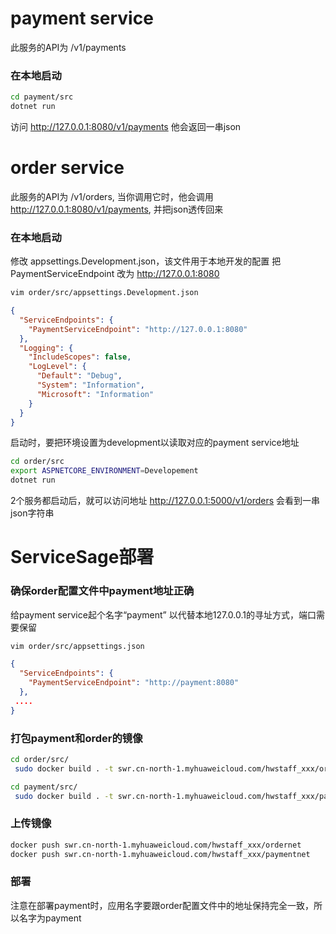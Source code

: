
# payment service
此服务的API为 /v1/payments

### 在本地启动
```sh
cd payment/src
dotnet run
```

访问 http://127.0.0.1:8080/v1/payments 他会返回一串json

# order service
此服务的API为 /v1/orders, 当你调用它时，他会调用 http://127.0.0.1:8080/v1/payments, 并把json透传回来

### 在本地启动
修改 appsettings.Development.json，该文件用于本地开发的配置
把 PaymentServiceEndpoint 改为 http://127.0.0.1:8080
```sh
vim order/src/appsettings.Development.json
```
```json
{
  "ServiceEndpoints": {
    "PaymentServiceEndpoint": "http://127.0.0.1:8080"
  },
  "Logging": {
    "IncludeScopes": false,
    "LogLevel": {
      "Default": "Debug",
      "System": "Information",
      "Microsoft": "Information"
    }
  }
}
```

启动时，要把环境设置为development以读取对应的payment service地址
```sh
cd order/src
export ASPNETCORE_ENVIRONMENT=Developement
dotnet run

```

2个服务都启动后，就可以访问地址  http://127.0.0.1:5000/v1/orders 会看到一串json字符串



# ServiceSage部署
### 确保order配置文件中payment地址正确
给payment service起个名字“payment” 以代替本地127.0.0.1的寻址方式，端口需要保留
```sh
vim order/src/appsettings.json
```
```json
{
  "ServiceEndpoints": {
    "PaymentServiceEndpoint": "http://payment:8080"
  },
 ....
}

```
### 打包payment和order的镜像
```sh
cd order/src/
 sudo docker build . -t swr.cn-north-1.myhuaweicloud.com/hwstaff_xxx/ordernet
```

```sh
cd payment/src/
 sudo docker build . -t swr.cn-north-1.myhuaweicloud.com/hwstaff_xxx/paymentnet
```

### 上传镜像
```sh
docker push swr.cn-north-1.myhuaweicloud.com/hwstaff_xxx/ordernet
docker push swr.cn-north-1.myhuaweicloud.com/hwstaff_xxx/paymentnet
```

### 部署
注意在部署payment时，应用名字要跟order配置文件中的地址保持完全一致，所以名字为payment
